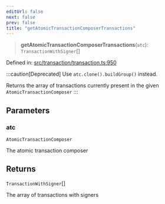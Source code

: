 ```yaml
---
editUrl: false
next: false
prev: false
title: "getAtomicTransactionComposerTransactions"
---
```


> **getAtomicTransactionComposerTransactions**(`atc`): `TransactionWithSigner`[]

Defined in: [src/transaction/transaction.ts:950](https://github.com/algorandfoundation/algokit-utils-ts/blob/e57e96ab17213653e656688e8d7251c0107554cf/src/transaction/transaction.ts#L950)

:::caution[Deprecated]
Use `atc.clone().buildGroup()` instead.

Returns the array of transactions currently present in the given `AtomicTransactionComposer`
:::

## Parameters

### atc

`AtomicTransactionComposer`

The atomic transaction composer

## Returns

`TransactionWithSigner`[]

The array of transactions with signers
